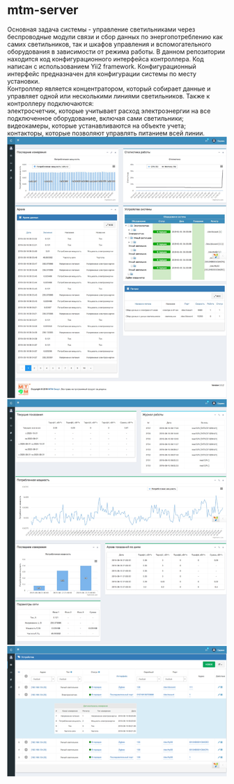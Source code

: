 # mtm-server
Основная задача системы - управление светильниками через беспроводные модули связи и сбор данных по энергопотреблению как самих светильников, так и шкафов управления и вспомогательного оборудования в зависимости от режима работы. 
В данном репозитории находится код конфигурационного интерфейса контроллера. Код написан с использованием Yii2 framework. Конфигурационный интерфейс предназначен для конфигурации системы по месту установки.
<br/>
Контроллер является концентратором, который собирает данные и управляет одной или несколькими линиями светильников. Также к контроллеру подключаются:
<br/>электросчетчик, которые учитывает расход электроэнергии на все подключенное оборудование, включая сами светильники;
<br/>видеокамеры, которые устанавливаются на объекте учета;
<br/>контакторы, которые позволяют управлять питанием всей линии. 
<img src="images/screen30.jpg" />
<img src="images/screen31.jpg" />
<img src="images/screen32.png" />